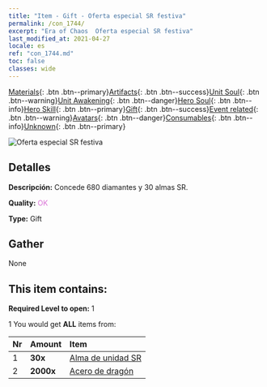 ```yaml
---
title: "Item - Gift - Oferta especial SR festiva"
permalink: /con_1744/
excerpt: "Era of Chaos  Oferta especial SR festiva"
last_modified_at: 2021-04-27
locale: es
ref: "con_1744.md"
toc: false
classes: wide
---
```

 [Materials](/ItemsES/){: .btn .btn--primary}[Artifacts](/ItemsES/Artifacts/){: .btn .btn--success}[Unit Soul](/ItemsES/UnitSoul/){: .btn .btn--warning}[Unit Awakening](/ItemsES/UnitAwakening/){: .btn .btn--danger}[Hero Soul](/ItemsES/HeroSoul/){: .btn .btn--info}[Hero Skill](/ItemsES/HeroSkill/){: .btn .btn--primary}[Gift](/ItemsES/Gift/){: .btn .btn--success}[Event related](/ItemsES/Events/){: .btn .btn--warning}[Avatars](/ItemsES/Avatars/){: .btn .btn--danger}[Consumables](/ItemsES/Consumables/){: .btn .btn--info}[Unknown](/ItemsES/Unknown/){: .btn .btn--primary}

 ![Oferta especial SR festiva](/images/t/i_907326.png)

## Detalles
 **Descripción:** Concede 680 diamantes y 30 almas SR.

 **Quality:** <span style="color: #DA70D6">OK</span>

 **Type:** Gift

## Gather

  None

## This item contains:

 **Required Level to open:** 1

 1 You would get **ALL** items  from:

  | Nr | Amount |     Item    |
  |:---|:-------|:------------|
  | 1 |  **30x** | [Alma de unidad SR](/ItemsES/con_534/) |  | 
  | 2 |  **2000x** | [Acero de dragón](/ItemsES/con_880/) |  | 
